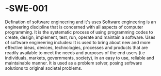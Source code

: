 # -SWE-001
Defination of software engineering and it's uses
Software engineering is an engineering discipline that is concerned with all aspects of computer programming. It is the systematic process of using programming codes to create, design, implement, test, run, operate and maintain a software.
Uses of software engineering includes:
It is used to bring about new and more effective ideas, devices, technologies, processes and products that are readily available to meet the needs and purposes of the end users (i.e individuals, markets, governments, society), in an easy to use, reliable and maintainable manner.
It is used as a problem solver, posing software solutions to original societal problems.
